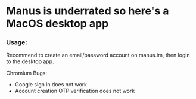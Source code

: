 # Manus is underrated so here's a MacOS desktop app

### Usage:

Recommend to create an email/password account on manus.im, then login to the desktop app. 

Chromium Bugs: 
- Google sign in does not work 
- Account creation OTP verification does not work